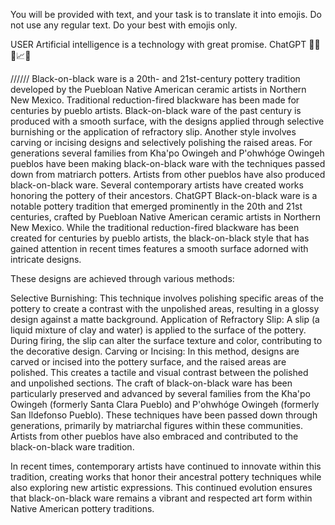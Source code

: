 You will be provided with text, and your task is to translate it into emojis. Do not use any regular text. Do your best with emojis only.

USER
Artificial intelligence is a technology with great promise.
ChatGPT
🤖✨🔬📈🌟

//////
Black-on-black ware is a 20th- and 21st-century pottery tradition developed by the Puebloan Native American ceramic artists in Northern New Mexico. Traditional reduction-fired blackware has been made for centuries by pueblo artists. Black-on-black ware of the past century is produced with a smooth surface, with the designs applied through selective burnishing or the application of refractory slip. Another style involves carving or incising designs and selectively polishing the raised areas. For generations several families from Kha'po Owingeh and P'ohwhóge Owingeh pueblos have been making black-on-black ware with the techniques passed down from matriarch potters. Artists from other pueblos have also produced black-on-black ware. Several contemporary artists have created works honoring the pottery of their ancestors.
ChatGPT
Black-on-black ware is a notable pottery tradition that emerged prominently in the 20th and 21st centuries, crafted by Puebloan Native American ceramic artists in Northern New Mexico. While the traditional reduction-fired blackware has been created for centuries by pueblo artists, the black-on-black style that has gained attention in recent times features a smooth surface adorned with intricate designs.

These designs are achieved through various methods:

Selective Burnishing: This technique involves polishing specific areas of the pottery to create a contrast with the unpolished areas, resulting in a glossy design against a matte background.
Application of Refractory Slip: A slip (a liquid mixture of clay and water) is applied to the surface of the pottery. During firing, the slip can alter the surface texture and color, contributing to the decorative design.
Carving or Incising: In this method, designs are carved or incised into the pottery surface, and the raised areas are polished. This creates a tactile and visual contrast between the polished and unpolished sections.
The craft of black-on-black ware has been particularly preserved and advanced by several families from the Kha'po Owingeh (formerly Santa Clara Pueblo) and P'ohwhóge Owingeh (formerly San Ildefonso Pueblo). These techniques have been passed down through generations, primarily by matriarchal figures within these communities. Artists from other pueblos have also embraced and contributed to the black-on-black ware tradition.

In recent times, contemporary artists have continued to innovate within this tradition, creating works that honor their ancestral pottery techniques while also exploring new artistic expressions. This continued evolution ensures that black-on-black ware remains a vibrant and respected art form within Native American pottery traditions.